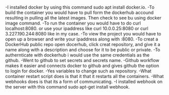 -I installed docker by using this command sudo apt install docker.io.
-To build the container you would have to pull form the dockerhub accound resulting in pulling all the latest images.
Then check to see bu using docker image command.
-To run the container you would have to do curl localhost:8080. or use your ipaddress like curl 10.0.0.25:8080 or 
curl 3.227.190.244:8080 like in my case.
-To view the project you would have to open up a browser and write your ipaddress along with :8080.
-To creat a DockerHub public repo open docerhub, click creat repository, and give it a name along with a
description and choose for it to be public or private.
-To authernticate with dockerhub i would use the same credentials as the github.
-Went to github to set secrets and secrets name.
-Github workflow makes it easier and connects docker to github and gives github the option to login for docker.
-Yes variables to change such as repository.
-What container restart script does is that it that it restarts all the containers.
-What webhooks does is that its a form of communicating.
-I installed webhook on the server with this command sudo apt-get install webhook.
